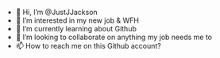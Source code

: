- 👋 Hi, I’m @JustJJackson
- 👀 I’m interested in my new job & WFH
- 🌱 I’m currently learning about Github
- 💞️ I’m looking to collaborate on anything my job needs me to
- 📫 How to reach me on this Github account?

<!---
JustJJackson/JustJJackson is a ✨ special ✨ repository because its `README.md` (this file) appears on your GitHub profile.
You can click the Preview link to take a look at your changes.
--->
